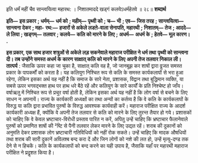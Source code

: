  

इति धर्मं महीं चैव सान्त्वयित्वा महारथ: । निशातमाददे खड्गं कलयेऽधर्महेतवे ॥ २८॥ **शब्दार्थ** 

**इति—** **इस प्रकार** **; धर्मम्—** **धर्म को** **; महीम्—** **पृथ्वी को** **; च—** **भी** **; एव—** **जिस तरह** **; सान्त्वयित्वा—** **सान्त्वना देकर** **; महा-** **रथ:—** **हजारों से अकेले लडऩे-वाला सेनापति, महारथी** **; निशातम्—** **तेज** **; आददे—** **ले लिया** **; खड्गम्—** **तलवार** **; कलये—** **कलि को मारने के लिए** **; अधर्म—** **अधर्म के** **; हेतवे—** **मूल कारण।** **.** 

**इस प्रकार, एक साथ हजार शत्रुओं से अकेले लड़ सकनेवाले महाराज परीक्षित ने धर्म तथा** **पृथ्वी को सान्त्वना दी। तब उन्होंने समस्त अधर्म के कारण साक्षात् कलि को मारने के लिए** **अपनी तेज तलवार निकाल ली।** **तात्पर्य** : जैसाकि ऊपर कहा जा चुका है, साक्षात् कलि वह है, जो जानबूझ कर शाषों द्वारा वॢजत समस्त प्रकार के पापकर्मों को करता है। यह कलियुग निश्चित रूप से कलि के समस्त कार्यकलापों से भरा हुआ रहेगा, लेकिन इसका अर्थ यह नहीं है कि समाज के सारे नेता, प्रशासक, विद्वान तथा बुद्धिमान व्यक्ति, या सबसे ऊपर भगवद्भक्त हाथ पर हाथ धरे बैठे रहें और कलियुग के सारे कार्यों के प्रति निश्चेष्ट हो जाँय। वर्षाऋतु में निश्चित रूप से प्रचुर वर्षा होती है, लेकिन इसका अर्थ यह नहीं है कि लोग वर्षा से बचने के लिए साधन न अपनायें। राज्य के कार्यकारी अध्यक्षों का तथा अन्यों का कर्तव्य है कि वे कलि के कार्यकलापों के विरुद्ध या कलि द्वारा प्रभावित पुरुषों के विरुद्ध आवश्यक कार्यवाही करें। महाराज परीक्षित राज्य के आदर्श कार्यकारी अध्यक्ष हैं, क्योंकि वे अपनी तेज तलवार से कलि को मारने के लिए तुरन्त तैयार हो गये। प्रशासकों को चाहिए कि वे केवल भ्रष्टाचार-विरोधी प्रस्ताव पारित न करें, अपितु उन्हें चाहिए कि भ्रष्टाचार फैलानेवाले पुरुषों को प्रमाणित शाषों की ²ष्टि से पैनी तलवार लेकर मारने के लिए उद्यत रहें। शराब की दुकानों को अनुमति देकर प्रशासक लोग भ्रष्टाचारी गतिविधियों को नहीं रोक सकते। उन्हें चाहिए कि मादक औषधियों तथा शराब की सारी दुकानें अविलश्ब बन्द करा दें और जिन लोगों को नशे की लत हो, उन्हें मृत्यु-दण्ड तक देने से न हिचकें। कलि के कार्यकलापों को बन्द करने का यही उपाय है, जैसाकि यहाँ पर महारथी महाराज परीक्षित ने प्रदॢशत किया है। 